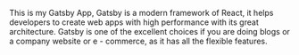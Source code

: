 This is my Gatsby App, Gatsby is a modern framework of React, it helps developers to create web apps with high performance with its great architecture. Gatsby is one of the excellent choices if you are doing blogs or a company website or e - commerce, as it has all the flexible features.
